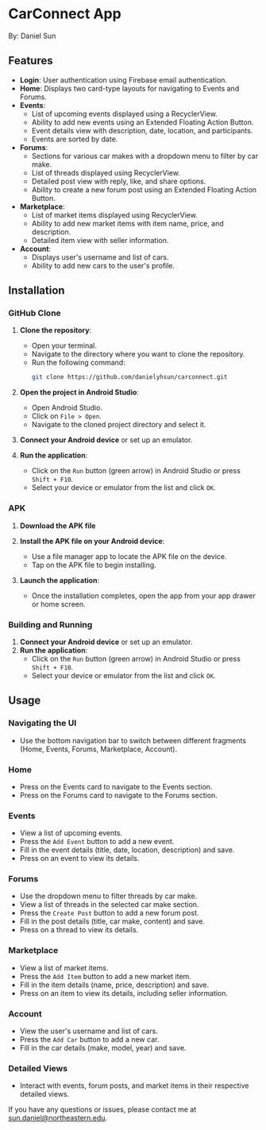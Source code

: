 # CarConnect App
By: Daniel Sun  

## Features
- **Login**: User authentication using Firebase email authentication.
- **Home**: Displays two card-type layouts for navigating to Events and Forums.
- **Events**:
  - List of upcoming events displayed using a RecyclerView.
  - Ability to add new events using an Extended Floating Action Button.
  - Event details view with description, date, location, and participants.
  - Events are sorted by date.
- **Forums**:
  - Sections for various car makes with a dropdown menu to filter by car make.
  - List of threads displayed using RecyclerView.
  - Detailed post view with reply, like, and share options.
  - Ability to create a new forum post using an Extended Floating Action Button.
- **Marketplace**:
  - List of market items displayed using RecyclerView.
  - Ability to add new market items with item name, price, and description.
  - Detailed item view with seller information.
- **Account**:
  - Displays user's username and list of cars.
  - Ability to add new cars to the user's profile.

## Installation
### GitHub Clone
1. **Clone the repository**:
    - Open your terminal.
    - Navigate to the directory where you want to clone the repository.
    - Run the following command:
      ```sh
      git clone https://github.com/danielyhsun/carconnect.git
      ```
    
2. **Open the project in Android Studio**:
    - Open Android Studio.
    - Click on `File > Open`.
    - Navigate to the cloned project directory and select it.

3. **Connect your Android device** or set up an emulator.

4. **Run the application**:
    - Click on the `Run` button (green arrow) in Android Studio or press `Shift + F10`.
    - Select your device or emulator from the list and click `OK`.

### APK
1. **Download the APK file**

2. **Install the APK file on your Android device**:
    - Use a file manager app to locate the APK file on the device.
    - Tap on the APK file to begin installing.

3. **Launch the application**:
    - Once the installation completes, open the app from your app drawer or home screen.

### Building and Running

1. **Connect your Android device** or set up an emulator.
2. **Run the application**:
    - Click on the `Run` button (green arrow) in Android Studio or press `Shift + F10`.
    - Select your device or emulator from the list and click `OK`.

## Usage

### Navigating the UI
- Use the bottom navigation bar to switch between different fragments (Home, Events, Forums, Marketplace, Account).

### Home
- Press on the Events card to navigate to the Events section.
- Press on the Forums card to navigate to the Forums section.

### Events
- View a list of upcoming events.
- Press the `Add Event` button to add a new event.
- Fill in the event details (title, date, location, description) and save.
- Press on an event to view its details.

### Forums
- Use the dropdown menu to filter threads by car make.
- View a list of threads in the selected car make section.
- Press the `Create Post` button to add a new forum post.
- Fill in the post details (title, car make, content) and save.
- Press on a thread to view its details.

### Marketplace
- View a list of market items.
- Press the `Add Item` button to add a new market item.
- Fill in the item details (name, price, description) and save.
- Press on an item to view its details, including seller information.

### Account
- View the user's username and list of cars.
- Press the `Add Car` button to add a new car.
- Fill in the car details (make, model, year) and save.

### Detailed Views
- Interact with events, forum posts, and market items in their respective detailed views.

If you have any questions or issues, please contact me at sun.daniel@northeastern.edu.
